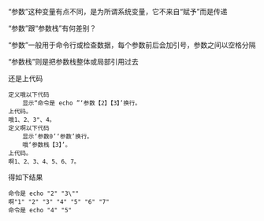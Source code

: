 “参数”这种变量有点不同，是为所谓系统变量，它不来自“赋予”而是传递

“参数”跟“参数栈”有何差别？

“参数”一般用于命令行或检查数据，每个参数前后会加引号，参数之间以空格分隔

“参数栈”则是把参数栈整体或局部引用过去

还是上代码

```
定义哦以下代码
	显示“命令是 echo ”‘参数【2】【3】’换行。
上代码。
哦1、2、3"、4。
定义啊以下代码
	显示‘参数0’‘参数’换行。
	哦‘参数栈【3】’。
上代码。
啊1、2、3、4、5、6、7。
```

得如下结果

```
命令是 echo "2" "3\""
啊"1" "2" "3" "4" "5" "6" "7"
命令是 echo "4" "5"
```
